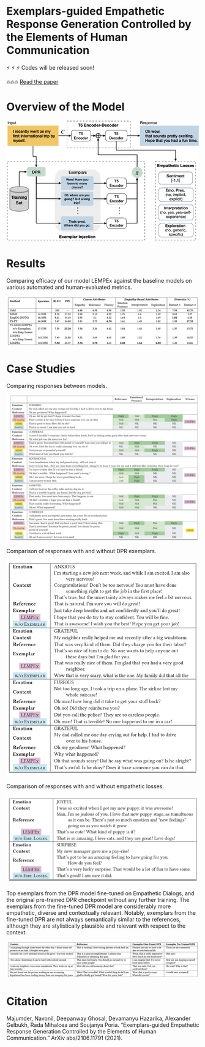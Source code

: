 # Exemplars-guided Empathetic Response Generation Controlled by the Elements of Human Communication

:zap: :zap: :zap: Codes will be released soon!

:fire::fire::fire: [Read the paper](https://arxiv.org/pdf/2106.11791.pdf)

# Overview of the Model

![Alt text](lempex.png?raw=true "Model Architecture")

# Results

Comparing efficacy of our model LEMPEx against the baseline models on various automated and human-evaluated metrics.

![Alt text](results.png?raw=true "Results")

# Case Studies

Comparing responses between models.

![Alt text](compare1.png?raw=true "Compare1")

Comparison of responses with and without DPR exemplars.

![Alt text](compare2.png?raw=true "Compare2")

Comparison of responses with and without empathetic losses.

![Alt text](compare3.png?raw=true "Compare3")

Top exemplars from the DPR model fine-tuned on Empathetic Dialogs, and the original pre-trained DPR checkpoint without any further training. The
exemplars from the fine-tuned DPR model are considerably more empathetic, diverse and contextually relevant. Notably, exemplars from the fine-tuned DPR are
not always semantically similar to the references, although they are stylistically plausible and relevant with respect to the context.

![Alt text](compare4.png?raw=true "Compare4")

# Citation

Majumder, Navonil, Deepanway Ghosal, Devamanyu Hazarika, Alexander Gelbukh, Rada Mihalcea and Soujanya Poria. “Exemplars-guided Empathetic Response Generation Controlled by the Elements of Human Communication.” ArXiv abs/2106.11791 (2021).

